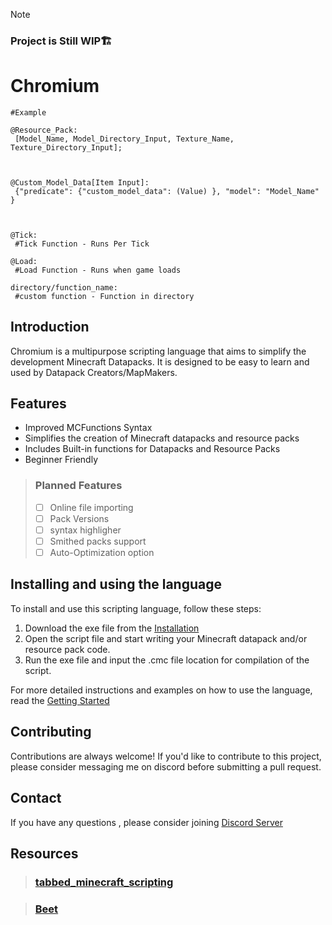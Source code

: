 > [!NOTE]
> ###  **Project is Still WIP🏗️**
# Chromium
```
#Example

@Resource_Pack:
 [Model_Name, Model_Directory_Input, Texture_Name, Texture_Directory_Input];
 


@Custom_Model_Data[Item Input]:
 {"predicate": {"custom_model_data": (Value) }, "model": "Model_Name" }



@Tick:
 #Tick Function - Runs Per Tick

@Load:
 #Load Function - Runs when game loads

directory/function_name:
 #custom function - Function in directory

```
## Introduction

Chromium is a multipurpose scripting language that aims to simplify the development Minecraft Datapacks. It is designed to be easy to learn and used by Datapack Creators/MapMakers.

## Features

- Improved MCFunctions Syntax
- Simplifies the creation of Minecraft datapacks and resource packs
- Includes Built-in functions for Datapacks and Resource Packs
- Beginner Friendly
> ### Planned Features
> - [ ] Online file importing
> - [ ] Pack Versions
> - [ ] syntax highligher
> - [ ] Smithed packs support
> - [ ] Auto-Optimization option

## Installing and using the language

To install and use this scripting language, follow these steps:

1. Download the exe file from the [Installation](https://github.com/ChromiumMC/Chromium/releases/tag/exported)
2. Open the script file and start writing your Minecraft datapack and/or resource pack code.
3. Run the exe file and input the .cmc file location for compilation of the script.

For more detailed instructions and examples on how to use the language, read the [Getting Started](https://github.com/ChromiumMC/Chromium/blob/main/internal%20docs/chromium_tutorial.md)

## Contributing

Contributions are always welcome! If you'd like to contribute to this project, please consider messaging me on discord before submitting a pull request.

## Contact

If you have any questions , please consider joining [Discord Server](https://discord.gg/x3bvraa6q2)

## Resources
> ### [tabbed_minecraft_scripting](https://github.com/davidkowalk/tabbed_minecraft_scripting)

> ### [Beet](https://github.com/mcbeet/beet?tab=readme-ov-file)

